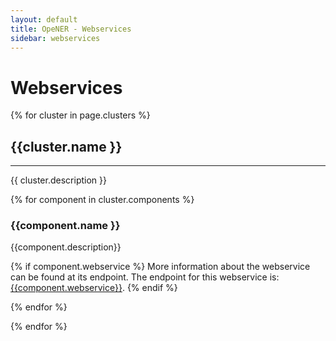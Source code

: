 ```yaml
---
layout: default
title: OpeNER - Webservices
sidebar: webservices
---
```


<div id="introduction"></div>

# Webservices

{% for cluster in page.clusters %}

<div id="{{cluster.name | handle}}"></div>

## {{cluster.name }}

-------------------

{{ cluster.description }}

{% for component in cluster.components %}
<div id="{{component.name | handle}}"></div>

### {{component.name }}

{{component.description}}

{% if component.webservice %}
More information about the webservice can be found at its endpoint. The endpoint for this webservice is:
[{{component.webservice}}]({{component.webservice}}).
{% endif %}



{% endfor %}


{% endfor %}
